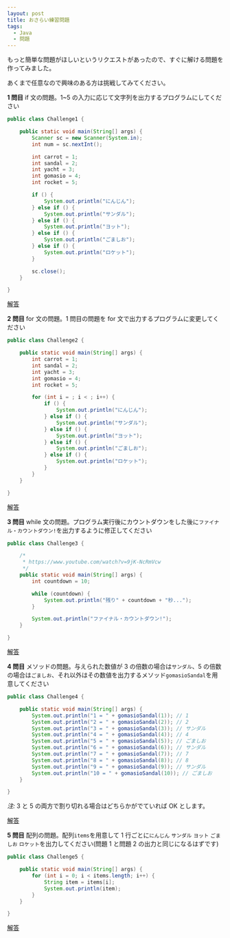 ```yaml
---
layout: post
title: おさらい練習問題
tags:
  - Java
  - 問題
---
```


もっと簡単な問題がほしいというリクエストがあったので、すぐに解ける問題を作ってみました。

あくまで任意なので興味のある方は挑戦してみてください。

**1 問目** if 文の問題。1~5 の入力に応じて文字列を出力するプログラムにしてください

```java
public class Challenge1 {

	public static void main(String[] args) {
		Scanner sc = new Scanner(System.in);
		int num = sc.nextInt();

		int carrot = 1;
		int sandal = 2;
		int yacht = 3;
		int gomasio = 4;
		int rocket = 5;

		if () {
			System.out.println("にんじん");
		} else if () {
			System.out.println("サンダル");
		} else if () {
			System.out.println("ヨット");
		} else if () {
			System.out.println("ごましお");
		} else if () {
			System.out.println("ロケット");
		}

		sc.close();
	}

}
```

[解答](https://github.com/yoneyonepyon/yoneyonepyon.github.io/blob/master/challenges/Challenge1.java)

**2 問目** for 文の問題。1 問目の問題を for 文で出力するプログラムに変更してください

```java
public class Challenge2 {

	public static void main(String[] args) {
		int carrot = 1;
		int sandal = 2;
		int yacht = 3;
		int gomasio = 4;
		int rocket = 5;

		for (int i = ; i < ; i++) {
			if () {
				System.out.println("にんじん");
			} else if () {
				System.out.println("サンダル");
			} else if () {
				System.out.println("ヨット");
			} else if () {
				System.out.println("ごましお");
			} else if () {
				System.out.println("ロケット");
			}
		}
	}

}
```

[解答](https://github.com/yoneyonepyon/yoneyonepyon.github.io/blob/master/challenges/Challenge2.java)

**3 問目** while 文の問題。プログラム実行後にカウントダウンをした後に`ファイナル・カウントダウン!`を出力するように修正してください

```java
public class Challenge3 {

	/*
	 * https://www.youtube.com/watch?v=9jK-NcRmVcw
	 */
	public static void main(String[] args) {
		int countdown = 10;

		while (countdown) {
			System.out.println("残り" + countdown + "秒...");
		}

		System.out.println("ファイナル・カウントダウン!");
	}

}
```

[解答](https://github.com/yoneyonepyon/yoneyonepyon.github.io/blob/master/challenges/Challenge3.java)

**4 問目** メソッドの問題。与えられた数値が 3 の倍数の場合は`サンダル`、5 の倍数の場合は`ごましお`、それ以外はその数値を出力するメソッド`gomasioSandal`を用意してください

```java
public class Challenge4 {

	public static void main(String[] args) {
		System.out.println("1 = " + gomasioSandal(1)); // 1
		System.out.println("2 = " + gomasioSandal(2)); // 2
		System.out.println("3 = " + gomasioSandal(3)); // サンダル
		System.out.println("4 = " + gomasioSandal(4)); // 4
		System.out.println("5 = " + gomasioSandal(5)); // ごましお
		System.out.println("6 = " + gomasioSandal(6)); // サンダル
		System.out.println("7 = " + gomasioSandal(7)); // 7
		System.out.println("8 = " + gomasioSandal(8)); // 8
		System.out.println("9 = " + gomasioSandal(9)); // サンダル
		System.out.println("10 = " + gomasioSandal(10)); // ごましお
	}

}
```

_注:_ 3 と 5 の両方で割り切れる場合はどちらかがでていれば OK とします。

[解答](https://github.com/yoneyonepyon/yoneyonepyon.github.io/blob/master/challenges/Challenge4.java)

**5 問目** 配列の問題。配列`items`を用意して 1 行ごとに`にんじん` `サンダル` `ヨット` `ごましお` `ロケット`を出力してください(問題 1 と問題 2 の出力と同じになるはずです)

```java
public class Challenge5 {

	public static void main(String[] args) {
		for (int i = 0; i < items.length; i++) {
			String item = items[i];
			System.out.println(item);
		}
	}

}
```

[解答](https://github.com/yoneyonepyon/yoneyonepyon.github.io/blob/master/challenges/Challenge5.java)
